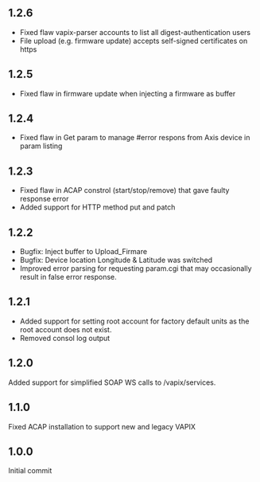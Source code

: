 ## 1.2.6
- Fixed flaw vapix-parser accounts to list all digest-authentication users
- File upload (e.g. firmware update) accepts self-signed certificates on https

## 1.2.5
- Fixed flaw in firmware update when injecting a firmware as buffer

## 1.2.4
- Fixed flaw in Get param to manage #error respons from Axis device in param listing

## 1.2.3
- Fixed flaw in ACAP constrol (start/stop/remove) that gave faulty response error
- Added support for HTTP method put and patch

## 1.2.2
- Bugfix: Inject buffer to Upload_Firmare
- Bugfix: Device location Longitude & Latitude was switched
- Improved error parsing for requesting param.cgi that may occasionally result in false error response.
 
## 1.2.1
* Added support for setting root account for factory default units as the root account does not exist.
* Removed consol log output

## 1.2.0
Added support for simplified SOAP WS calls to /vapix/services.

## 1.1.0
Fixed ACAP installation to support new and legacy VAPIX

## 1.0.0
Initial commit
